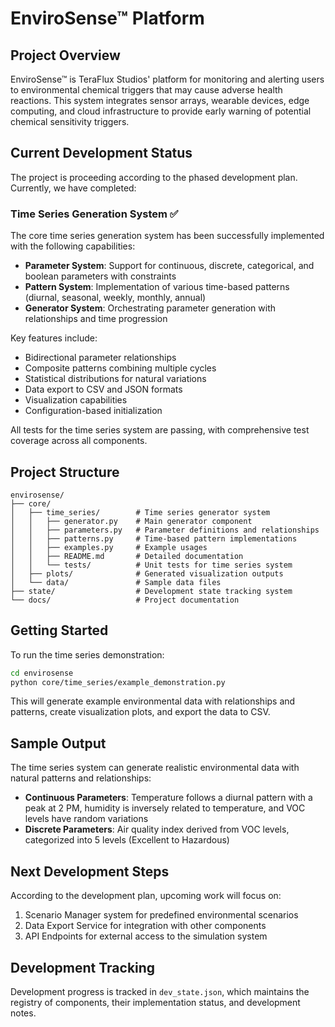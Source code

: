 # EnviroSense™ Platform

## Project Overview

EnviroSense™ is TeraFlux Studios' platform for monitoring and alerting users to environmental chemical triggers that may cause adverse health reactions. This system integrates sensor arrays, wearable devices, edge computing, and cloud infrastructure to provide early warning of potential chemical sensitivity triggers.

## Current Development Status

The project is proceeding according to the phased development plan. Currently, we have completed:

### Time Series Generation System ✅

The core time series generation system has been successfully implemented with the following capabilities:

- **Parameter System**: Support for continuous, discrete, categorical, and boolean parameters with constraints
- **Pattern System**: Implementation of various time-based patterns (diurnal, seasonal, weekly, monthly, annual)
- **Generator System**: Orchestrating parameter generation with relationships and time progression

Key features include:
- Bidirectional parameter relationships
- Composite patterns combining multiple cycles
- Statistical distributions for natural variations
- Data export to CSV and JSON formats
- Visualization capabilities
- Configuration-based initialization

All tests for the time series system are passing, with comprehensive test coverage across all components.

## Project Structure

```
envirosense/
├── core/
│   ├── time_series/        # Time series generator system
│   │   ├── generator.py    # Main generator component
│   │   ├── parameters.py   # Parameter definitions and relationships
│   │   ├── patterns.py     # Time-based pattern implementations
│   │   ├── examples.py     # Example usages
│   │   ├── README.md       # Detailed documentation
│   │   └── tests/          # Unit tests for time series system
│   ├── plots/              # Generated visualization outputs
│   └── data/               # Sample data files
├── state/                  # Development state tracking system
└── docs/                   # Project documentation
```

## Getting Started

To run the time series demonstration:

```bash
cd envirosense
python core/time_series/example_demonstration.py
```

This will generate example environmental data with relationships and patterns, create visualization plots, and export the data to CSV.

## Sample Output

The time series system can generate realistic environmental data with natural patterns and relationships:

- **Continuous Parameters**: Temperature follows a diurnal pattern with a peak at 2 PM, humidity is inversely related to temperature, and VOC levels have random variations
- **Discrete Parameters**: Air quality index derived from VOC levels, categorized into 5 levels (Excellent to Hazardous)

## Next Development Steps

According to the development plan, upcoming work will focus on:

1. Scenario Manager system for predefined environmental scenarios
2. Data Export Service for integration with other components
3. API Endpoints for external access to the simulation system

## Development Tracking

Development progress is tracked in `dev_state.json`, which maintains the registry of components, their implementation status, and development notes.
